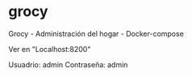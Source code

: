 # grocy
Grocy - Administración del hogar - Docker-compose

Ver en "Localhost:8200"

Usuadrio: admin
Contraseña: admin

